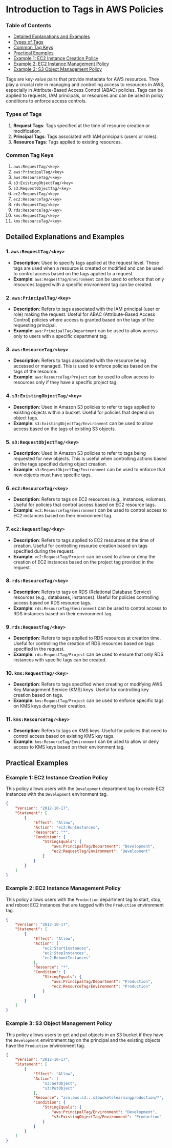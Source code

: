 # Introduction to Tags in AWS Policies
### Table of Contents
- [Detailed Explanations and Examples](#detailed-explanations-and-examples)
- [Types of Tags](#types-of-tags)
- [Common Tag Keys](#common-tag-keys)
- [Practical Examples](#practical-examples)
- [Example 1: EC2 Instance Creation Policy](#example-1-ec2-instance-creation-policy)
- [Example 2: EC2 Instance Management Policy](#example-2-ec2-instance-management-policy)
- [Example 3: S3 Object Management Policy](#example-3-s3-object-management-policy)
  
Tags are key-value pairs that provide metadata for AWS resources. They play a crucial role in managing and controlling access to resources in AWS, especially in Attribute-Based Access Control (ABAC) policies. Tags can be applied to requests, IAM principals, or resources and can be used in policy conditions to enforce access controls.

### Types of Tags

1. **Request Tags**: Tags specified at the time of resource creation or modification.
2. **Principal Tags**: Tags associated with IAM principals (users or roles).
3. **Resource Tags**: Tags applied to existing resources.

### Common Tag Keys

1. `aws:RequestTag/<key>`
2. `aws:PrincipalTag/<key>`
3. `aws:ResourceTag/<key>`
4. `s3:ExistingObjectTag/<key>`
5. `s3:RequestObjectTag/<key>`
6. `ec2:RequestTag/<key>`
7. `ec2:ResourceTag/<key>`
8. `rds:RequestTag/<key>`
9. `rds:ResourceTag/<key>`
10. `kms:RequestTag/<key>`
11. `kms:ResourceTag/<key>`

## Detailed Explanations and Examples

### 1. `aws:RequestTag/<key>`

- **Description**: Used to specify tags applied at the request level. These tags are used when a resource is created or modified and can be used to control access based on the tags applied to a request.
- **Example**: `aws:RequestTag/Environment` can be used to enforce that only resources tagged with a specific environment tag can be created.

### 2. `aws:PrincipalTag/<key>`

- **Description**: Refers to tags associated with the IAM principal (user or role) making the request. Useful for ABAC (Attribute-Based Access Control) policies where access is granted based on the tags of the requesting principal.
- **Example**: `aws:PrincipalTag/Department` can be used to allow access only to users with a specific department tag.

### 3. `aws:ResourceTag/<key>`

- **Description**: Refers to tags associated with the resource being accessed or managed. This is used to enforce policies based on the tags of the resource.
- **Example**: `aws:ResourceTag/Project` can be used to allow access to resources only if they have a specific project tag.

### 4. `s3:ExistingObjectTag/<key>`

- **Description**: Used in Amazon S3 policies to refer to tags applied to existing objects within a bucket. Useful for policies that depend on object tags.
- **Example**: `s3:ExistingObjectTag/Environment` can be used to allow access based on the tags of existing S3 objects.

### 5. `s3:RequestObjectTag/<key>`

- **Description**: Used in Amazon S3 policies to refer to tags being requested for new objects. This is useful when controlling actions based on the tags specified during object creation.
- **Example**: `s3:RequestObjectTag/Environment` can be used to enforce that new objects must have specific tags.

### 6. `ec2:ResourceTag/<key>`

- **Description**: Refers to tags on EC2 resources (e.g., instances, volumes). Useful for policies that control access based on EC2 resource tags.
- **Example**: `ec2:ResourceTag/Environment` can be used to control access to EC2 instances based on their environment tag.

### 7. `ec2:RequestTag/<key>`

- **Description**: Refers to tags applied to EC2 resources at the time of creation. Useful for controlling resource creation based on tags specified during the request.
- **Example**: `ec2:RequestTag/Project` can be used to allow or deny the creation of EC2 instances based on the project tag provided in the request.

### 8. `rds:ResourceTag/<key>`

- **Description**: Refers to tags on RDS (Relational Database Service) resources (e.g., databases, instances). Useful for policies controlling access based on RDS resource tags.
- **Example**: `rds:ResourceTag/Environment` can be used to control access to RDS instances based on their environment tag.

### 9. `rds:RequestTag/<key>`

- **Description**: Refers to tags applied to RDS resources at creation time. Useful for controlling the creation of RDS resources based on tags specified in the request.
- **Example**: `rds:RequestTag/Project` can be used to ensure that only RDS instances with specific tags can be created.

### 10. `kms:RequestTag/<key>`

- **Description**: Refers to tags specified when creating or modifying AWS Key Management Service (KMS) keys. Useful for controlling key creation based on tags.
- **Example**: `kms:RequestTag/Project` can be used to enforce specific tags on KMS keys during their creation.

### 11. `kms:ResourceTag/<key>`

- **Description**: Refers to tags on KMS keys. Useful for policies that need to control access based on existing KMS key tags.
- **Example**: `kms:ResourceTag/Environment` can be used to allow or deny access to KMS keys based on their environment tag.

## Practical Examples

### Example 1: EC2 Instance Creation Policy

This policy allows users with the `Development` department tag to create EC2 instances with the `Development` environment tag.

```json
{
    "Version": "2012-10-17",
    "Statement": [
        {
            "Effect": "Allow",
            "Action": "ec2:RunInstances",
            "Resource": "*",
            "Condition": {
                "StringEquals": {
                    "aws:PrincipalTag/Department": "Development",
                    "ec2:RequestTag/Environment": "Development"
                }
            }
        }
    ]
}
```
### Example 2: EC2 Instance Management Policy

This policy allows users with the `Production` department tag to start, stop, and reboot EC2 instances that are tagged with the `Production` environment tag.

```json
{
    "Version": "2012-10-17",
    "Statement": [
        {
            "Effect": "Allow",
            "Action": [
                "ec2:StartInstances",
                "ec2:StopInstances",
                "ec2:RebootInstances"
            ],
            "Resource": "*",
            "Condition": {
                "StringEquals": {
                    "aws:PrincipalTag/Department": "Production",
                    "ec2:ResourceTag/Environment": "Production"
                }
            }
        }
    ]
}
```

### Example 3: S3 Object Management Policy

This policy allows users to get and put objects in an S3 bucket if they have the `Development` environment tag on the principal and the existing objects have the `Production` environment tag.

```json
{
    "Version": "2012-10-17",
    "Statement": [
        {
            "Effect": "Allow",
            "Action": [
                "s3:GetObject",
                "s3:PutObject"
            ],
            "Resource": "arn:aws:s3:::s3bucketslearningproduction/*",
            "Condition": {
                "StringEquals": {
                    "aws:PrincipalTag/Environment": "Development",
                    "s3:ExistingObjectTag/Environment": "Production"
                }
            }
        }
    ]
}
```


